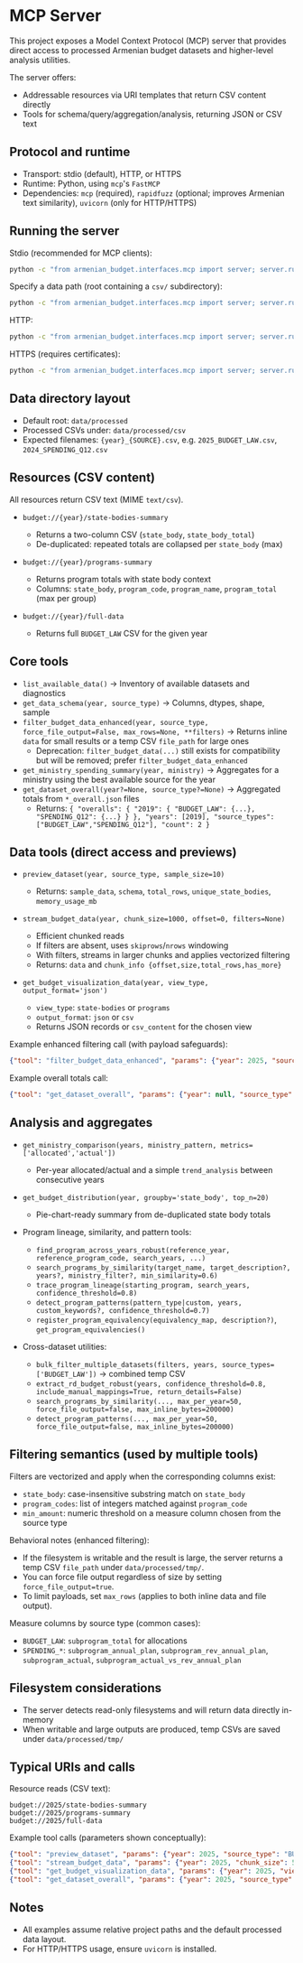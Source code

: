 # MCP Server

This project exposes a Model Context Protocol (MCP) server that provides direct access to processed Armenian budget datasets and higher-level analysis utilities.

The server offers:

- Addressable resources via URI templates that return CSV content directly
- Tools for schema/query/aggregation/analysis, returning JSON or CSV text

## Protocol and runtime

- Transport: stdio (default), HTTP, or HTTPS
- Runtime: Python, using `mcp`'s `FastMCP`
- Dependencies: `mcp` (required), `rapidfuzz` (optional; improves Armenian text similarity), `uvicorn` (only for HTTP/HTTPS)

## Running the server

Stdio (recommended for MCP clients):

```bash
python -c "from armenian_budget.interfaces.mcp import server; server.run()"
```

Specify a data path (root containing a `csv/` subdirectory):

```bash
python -c "from armenian_budget.interfaces.mcp import server; server.run('data/processed')"
```

HTTP:

```bash
python -c "from armenian_budget.interfaces.mcp import server; server.run_http('data/processed', host='127.0.0.1', port=8765)"
```

HTTPS (requires certificates):

```bash
python -c "from armenian_budget.interfaces.mcp import server; server.run_https('data/processed', host='127.0.0.1', port=8765)"
```

## Data directory layout

- Default root: `data/processed`
- Processed CSVs under: `data/processed/csv`
- Expected filenames: `{year}_{SOURCE}.csv`, e.g. `2025_BUDGET_LAW.csv`, `2024_SPENDING_Q12.csv`

## Resources (CSV content)

All resources return CSV text (MIME `text/csv`).

- `budget://{year}/state-bodies-summary`
  - Returns a two-column CSV (`state_body`, `state_body_total`)
  - De-duplicated: repeated totals are collapsed per `state_body` (max)

- `budget://{year}/programs-summary`
  - Returns program totals with state body context
  - Columns: `state_body`, `program_code`, `program_name`, `program_total` (max per group)

- `budget://{year}/full-data`
  - Returns full `BUDGET_LAW` CSV for the given year

## Core tools

- `list_available_data()` → Inventory of available datasets and diagnostics
- `get_data_schema(year, source_type)` → Columns, dtypes, shape, sample
- `filter_budget_data_enhanced(year, source_type, force_file_output=False, max_rows=None, **filters)` → Returns inline `data` for small results or a temp CSV `file_path` for large ones
  - Deprecation: `filter_budget_data(...)` still exists for compatibility but will be removed; prefer `filter_budget_data_enhanced`
- `get_ministry_spending_summary(year, ministry)` → Aggregates for a ministry using the best available source for the year
- `get_dataset_overall(year?=None, source_type?=None)` → Aggregated totals from `*_overall.json` files
  - Returns: `{ "overalls": { "2019": { "BUDGET_LAW": {...}, "SPENDING_Q12": {...} } }, "years": [2019], "source_types": ["BUDGET_LAW","SPENDING_Q12"], "count": 2 }`

## Data tools (direct access and previews)

- `preview_dataset(year, source_type, sample_size=10)`
  - Returns: `sample_data`, `schema`, `total_rows`, `unique_state_bodies`, `memory_usage_mb`

- `stream_budget_data(year, chunk_size=1000, offset=0, filters=None)`
  - Efficient chunked reads
  - If filters are absent, uses `skiprows`/`nrows` windowing
  - With filters, streams in larger chunks and applies vectorized filtering
  - Returns: `data` and `chunk_info {offset,size,total_rows,has_more}`

- `get_budget_visualization_data(year, view_type, output_format='json')`
  - `view_type`: `state-bodies` or `programs`
  - `output_format`: `json` or `csv`
  - Returns JSON records or `csv_content` for the chosen view

Example enhanced filtering call (with payload safeguards):

```json
{"tool": "filter_budget_data_enhanced", "params": {"year": 2025, "source_type": "BUDGET_LAW", "state_body": "Education", "min_amount": 1000000, "max_rows": 500, "force_file_output": false, "max_inline_bytes": 200000, "columns": ["state_body","program_code","program_name","program_total"], "text_truncate_len": 300}}
```

Example overall totals call:

```json
{"tool": "get_dataset_overall", "params": {"year": null, "source_type": null}}
```

## Analysis and aggregates

- `get_ministry_comparison(years, ministry_pattern, metrics=['allocated','actual'])`
  - Per-year allocated/actual and a simple `trend_analysis` between consecutive years

- `get_budget_distribution(year, groupby='state_body', top_n=20)`
  - Pie-chart-ready summary from de-duplicated state body totals

- Program lineage, similarity, and pattern tools:
  - `find_program_across_years_robust(reference_year, reference_program_code, search_years, ...)`
  - `search_programs_by_similarity(target_name, target_description?, years?, ministry_filter?, min_similarity=0.6)`
  - `trace_program_lineage(starting_program, search_years, confidence_threshold=0.8)`
  - `detect_program_patterns(pattern_type|custom, years, custom_keywords?, confidence_threshold=0.7)`
  - `register_program_equivalency(equivalency_map, description?)`, `get_program_equivalencies()`

- Cross-dataset utilities:
  - `bulk_filter_multiple_datasets(filters, years, source_types=['BUDGET_LAW'])` → combined temp CSV
  - `extract_rd_budget_robust(years, confidence_threshold=0.8, include_manual_mappings=True, return_details=False)`
  - `search_programs_by_similarity(..., max_per_year=50, force_file_output=false, max_inline_bytes=200000)`
  - `detect_program_patterns(..., max_per_year=50, force_file_output=false, max_inline_bytes=200000)`

## Filtering semantics (used by multiple tools)

Filters are vectorized and apply when the corresponding columns exist:

- `state_body`: case-insensitive substring match on `state_body`
- `program_codes`: list of integers matched against `program_code`
- `min_amount`: numeric threshold on a measure column chosen from the source type

Behavioral notes (enhanced filtering):

- If the filesystem is writable and the result is large, the server returns a temp CSV `file_path` under `data/processed/tmp/`.
- You can force file output regardless of size by setting `force_file_output=true`.
- To limit payloads, set `max_rows` (applies to both inline data and file output).

Measure columns by source type (common cases):

- `BUDGET_LAW`: `subprogram_total` for allocations
- `SPENDING_*`: `subprogram_annual_plan`, `subprogram_rev_annual_plan`, `subprogram_actual`, `subprogram_actual_vs_rev_annual_plan`

## Filesystem considerations

- The server detects read-only filesystems and will return data directly in-memory
- When writable and large outputs are produced, temp CSVs are saved under `data/processed/tmp/`

## Typical URIs and calls

Resource reads (CSV text):

```text
budget://2025/state-bodies-summary
budget://2025/programs-summary
budget://2025/full-data
```

Example tool calls (parameters shown conceptually):

```json
{"tool": "preview_dataset", "params": {"year": 2025, "source_type": "BUDGET_LAW", "sample_size": 5}}
{"tool": "stream_budget_data", "params": {"year": 2025, "chunk_size": 500, "offset": 0}}
{"tool": "get_budget_visualization_data", "params": {"year": 2025, "view_type": "state-bodies", "output_format": "csv"}}
{"tool": "get_dataset_overall", "params": {"year": 2025, "source_type": "BUDGET_LAW"}}
```

## Notes

- All examples assume relative project paths and the default processed data layout.
- For HTTP/HTTPS usage, ensure `uvicorn` is installed.
